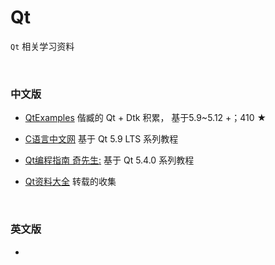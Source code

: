# Qt

`Qt` 相关学习资料

<br>

### 中文版

- [QtExamples](https://github.com/xmuli/QtExamples) 偕臧的 Qt + Dtk 积累， 基于5.9~5.12 +；410 ★

- [C语言中文网](http://c.biancheng.net/view/3866.html)  基于 Qt 5.9 LTS 系列教程
- [Qt编程指南  奇先生:](https://qtguide.ustclug.org/) 基于 Qt 5.4.0 系列教程





- [Qt资料大全](https://xmuli.blog.csdn.net/article/details/79339170) 转载的收集

<br>

### 英文版

-    


